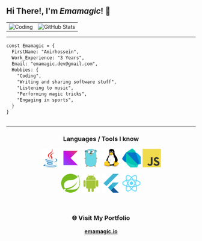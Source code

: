 ## Hi There!, I'm *Emamagic*! :wave:

<div align="center">
  
</div>

<table>
  <tr>
    <td>
      <img src="https://media.giphy.com/media/13HgwGsXF0aiGY/giphy.gif" width="400" alt="Coding">
    </td>
    <td>
      <img src="https://github-readme-stats.vercel.app/api?username=emamagic&show_icons=true&theme=radical" width="400" alt="GitHub Stats">
    </td>
  </tr>
</table>


---
  
```
const Emamagic = {
  FirstName: "Amirhossein",
  Work_Experience: "3 Years",
  Email: "emamagic.dev@gmail.com",
  Hobbies: {
    "Coding",
    "Writing and sharing software stuff",
    "Listening to music",
    "Performing magic tricks",
    "Engaging in sports",
  }
}
   
```


---

<div align="center">

### Languages / Tools I know

</div>
<p align="center">
<img src="https://raw.githubusercontent.com/devicons/devicon/master/icons/java/java-original.svg" width="50px" height="50px" alt="Java"/>
<img src="https://raw.githubusercontent.com/devicons/devicon/master/icons/kotlin/kotlin-original.svg" width="50px" height="50px" alt="Kotlin"/>
<img src="https://raw.githubusercontent.com/devicons/devicon/master/icons/go/go-original.svg" width="50px" height="50px" alt="Golang"/>
<img src="https://raw.githubusercontent.com/devicons/devicon/master/icons/linux/linux-original.svg" width="50px" height="50px" alt="Linux"/>
<img src="https://raw.githubusercontent.com/devicons/devicon/master/icons/dart/dart-original.svg" width="50px" height="50px" alt="Dart"/>
<img src="https://raw.githubusercontent.com/devicons/devicon/master/icons/javascript/javascript-original.svg" width="50px" height="50px" alt="Javascript"/>
</p>
<p align="center">
  <img src="https://raw.githubusercontent.com/devicons/devicon/master/icons/spring/spring-original.svg" width="50px" height="50px" alt="Spring" title="Spring"/>
  <img src="https://raw.githubusercontent.com/devicons/devicon/master/icons/android/android-original.svg" width="50px" height="50px" alt="Android" title="Android"/>
  <img src="https://raw.githubusercontent.com/devicons/devicon/master/icons/flutter/flutter-original.svg" width="50px" height="50px" alt="Flutter" title="Flutter"/>
  <img src="https://raw.githubusercontent.com/devicons/devicon/master/icons/react/react-original.svg" width="50px" height="50px" alt="React" title="React"/>
</p>

<br />

<div align="center">

### 🌐 Visit My Portfolio  
[**emamagic.io**](https://emamagic.github.io/)  

</div>




